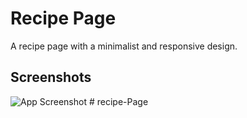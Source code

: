 # Recipe Page

A recipe page with a minimalist and responsive design.

## Screenshots

![App Screenshot](https://res.cloudinary.com/dz209s6jk/image/upload/f_auto,q_auto,w_700/Challenges/sogk9gtrzrmsf2rzcj63.jpg)
#   r e c i p e - P a g e  
 